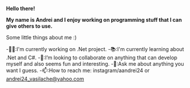 **Hello there!**

**My name is Andrei and I enjoy working on programming stuff that I can give others to use.**

Some little things about me :) <br/>

-:technologist::I'm currently working on .Net project.
-:books::I'm currently learning about .Net and C#.
-:handshake::I’m looking to collaborate on anything that can develop myself and also seems fun and interesting.
-:speech_balloon::Ask me about anything you want I guess.
-:mailbox::How to reach me: instagram/aandrei24 or andrei24_vasilache@yahoo.com
